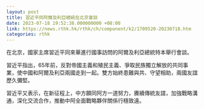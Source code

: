 ```yaml
---
layout: post
title: 習近平同阿爾及利亞總統在北京會談
date: 2023-07-18 19:52:38.000000000 +08:00
link: https://news.rthk.hk/rthk/ch/component/k2/1709520-20230718.htm
categories: rthk
---
```


在北京，國家主席習近平同來華進行國事訪問的阿爾及利亞總統特本舉行會談。

習近平指出，65年前，反對帝國主義和殖民主義、爭取民族獨立解放的共同事業，使中國和阿爾及利亞兩國走到一起。雙方始終患難與共、守望相助，兩國友誼歷久彌堅。

習近平又表示，在新征程上，中方願同阿方一道努力，賡續傳統友誼，加強戰略溝通，深化交流合作，推動中阿全面戰略夥伴關係行穩致遠。
